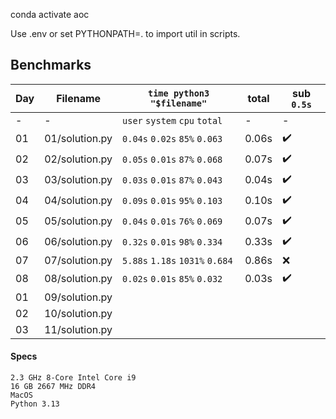 conda activate aoc

Use .env or set PYTHONPATH=. to import util in scripts.

## Benchmarks

| Day   | Filename        | `time python3 "$filename"`    | total  | sub `0.5s` |
| ----- | --------------- | ----------------------------- | ------ | -------- |
| -     | -               | `user` `system` `cpu` `total` | -      | - |
| 01    | 01/solution.py  | `0.04s` `0.02s` `85%` `0.063` | 0.06s  | ✔️ |
| 02    | 02/solution.py  | `0.05s` `0.01s` `87%` `0.068` | 0.07s  | ✔️ |
| 03    | 03/solution.py  | `0.03s` `0.01s` `87%` `0.043` | 0.04s  | ✔️ |
| 04    | 04/solution.py  | `0.09s` `0.01s` `95%` `0.103` | 0.10s  | ✔️ |
| 05    | 05/solution.py  | `0.04s` `0.01s` `76%` `0.069` | 0.07s  | ✔️ |
| 06   | 06/solution.py | `0.32s` `0.01s` `98%` `0.334` | 0.33s  | ✔️ |
| 07    | 07/solution.py  | `5.88s` `1.18s` `1031%` `0.684` | 0.86s  | ❌ |
| 08    | 08/solution.py  | `0.02s` `0.01s` `85%` `0.032` |  0.03s  | ✔️ |
| 01    | 09/solution.py  ||
| 02    | 10/solution.py  ||
| 03    | 11/solution.py  ||

#### Specs
```
2.3 GHz 8-Core Intel Core i9
16 GB 2667 MHz DDR4
MacOS
Python 3.13
```
